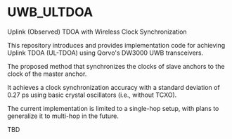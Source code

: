 # UWB_ULTDOA
Uplink (Observed) TDOA with Wireless Clock Synchronization



This repository introduces and provides implementation code for achieving Uplink TDOA (UL-TDOA) using Qorvo's DW3000 UWB transceivers.

The proposed method that synchronizes the clocks of slave anchors to the clock of the master anchor.

It achieves a clock synchronization accuracy with a standard deviation of 0.27 ps using basic crystal oscillators (i.e., without TCXO).

The current implementation is limited to a single-hop setup, with plans to generalize it to multi-hop in the future.


TBD
